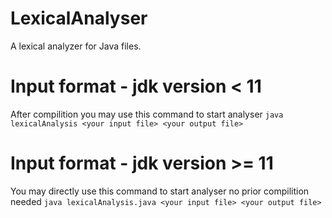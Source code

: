 # LexicalAnalyser
A lexical analyzer for Java files.

# Input format - jdk version < 11
After compilition you may use this command to start analyser
```java lexicalAnalysis <your input file> <your output file>```

# Input format - jdk version >= 11
You may directly use this command to start analyser no prior compilition needed
```java lexicalAnalysis.java <your input file> <your output file>```
